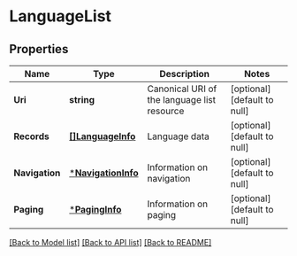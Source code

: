 # LanguageList

## Properties
Name | Type | Description | Notes
------------ | ------------- | ------------- | -------------
**Uri** | **string** | Canonical URI of the language list resource | [optional] [default to null]
**Records** | [**[]LanguageInfo**](LanguageInfo.md) | Language data | [optional] [default to null]
**Navigation** | [***NavigationInfo**](NavigationInfo.md) | Information on navigation | [optional] [default to null]
**Paging** | [***PagingInfo**](PagingInfo.md) | Information on paging | [optional] [default to null]

[[Back to Model list]](../README.md#documentation-for-models) [[Back to API list]](../README.md#documentation-for-api-endpoints) [[Back to README]](../README.md)


